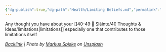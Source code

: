 ```yaml
---
{"dg-publish":true,"dg-path":"Health/Limiting Beliefs.md","permalink":"/health/limiting-beliefs/","title":"limiting beliefs","tags":[null],"noteIcon":"","created":"2023-07-10T13:24:34","updated":"2023-07-16T21:44:51.000-04:00"}
---
```



Any thought you have about your [[40-49 🔅 Sláinte/40 Thoughts & Ideas/limitations\|limitations]] especially one that contributes to those limitations itself

*[Backlink](https://unsplash.com/photos/dMh1A35w_BE) | Photo by [Markus Spiske](https://unsplash.com/@markusspiske?utm_source=Obsidian%20Image%20Inserter%20Plugin&utm_medium=referral) on [Unsplash](https://unsplash.com/?utm_source=Obsidian%20Image%20Inserter%20Plugin&utm_medium=referral)*
